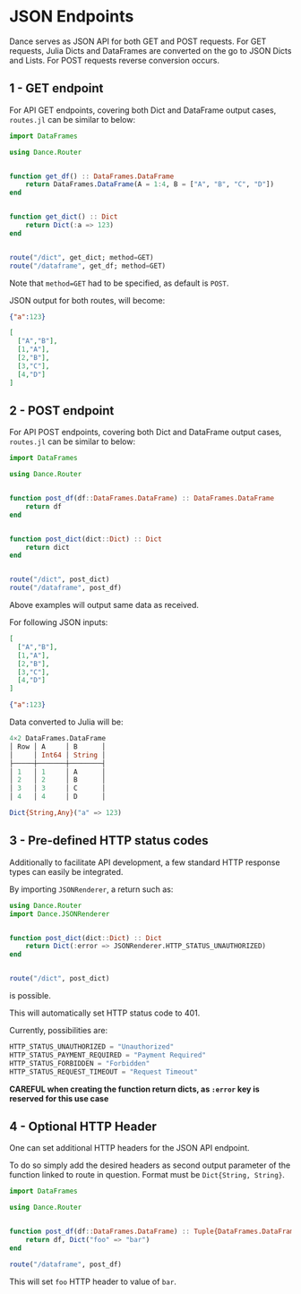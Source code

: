 # JSON Endpoints

Dance serves as JSON API for both GET and POST requests.
For GET requests, Julia Dicts and DataFrames are converted on the go to JSON Dicts and Lists.
For POST requests reverse conversion occurs.

## 1 - GET endpoint

For API GET endpoints, covering both Dict and DataFrame output cases, `routes.jl` can be similar to below:

```julia
import DataFrames

using Dance.Router


function get_df() :: DataFrames.DataFrame
    return DataFrames.DataFrame(A = 1:4, B = ["A", "B", "C", "D"])
end


function get_dict() :: Dict
    return Dict(:a => 123)
end


route("/dict", get_dict; method=GET)
route("/dataframe", get_df; method=GET)
```

Note that `method=GET` had to be specified, as default is `POST`.

JSON output for both routes, will become:

```json
{"a":123}
```

```json
[
  ["A","B"],
  [1,"A"],
  [2,"B"],
  [3,"C"],
  [4,"D"]
]
```

## 2 - POST endpoint

For API POST endpoints, covering both Dict and DataFrame output cases, `routes.jl` can be similar to below:

```julia
import DataFrames

using Dance.Router


function post_df(df::DataFrames.DataFrame) :: DataFrames.DataFrame
    return df
end


function post_dict(dict::Dict) :: Dict
    return dict
end


route("/dict", post_dict)
route("/dataframe", post_df)
```

Above examples will output same data as received.

For following JSON inputs:

```json
[
  ["A","B"],
  [1,"A"],
  [2,"B"],
  [3,"C"],
  [4,"D"]
]
```

```json
{"a":123}
```

Data converted to Julia will be:

```julia
4×2 DataFrames.DataFrame
│ Row │ A     │ B      │
│     │ Int64 │ String │
├─────┼───────┼────────┤
│ 1   │ 1     │ A      │
│ 2   │ 2     │ B      │
│ 3   │ 3     │ C      │
│ 4   │ 4     │ D      │
```

```julia
Dict{String,Any}("a" => 123)
```

## 3 - Pre-defined HTTP status codes
 
Additionally to facilitate API development, a few standard HTTP response types can easily be integrated.

By importing `JSONRenderer`, a return such as:

```julia
using Dance.Router
import Dance.JSONRenderer


function post_dict(dict::Dict) :: Dict
    return Dict(:error => JSONRenderer.HTTP_STATUS_UNAUTHORIZED)
end


route("/dict", post_dict)
```
is possible.

This will automatically set HTTP status code to 401.

Currently, possibilities are: 

```julia
HTTP_STATUS_UNAUTHORIZED = "Unauthorized"
HTTP_STATUS_PAYMENT_REQUIRED = "Payment Required"
HTTP_STATUS_FORBIDDEN = "Forbidden"
HTTP_STATUS_REQUEST_TIMEOUT = "Request Timeout"
```

**CAREFUL when creating the function return dicts, as `:error` key is reserved for this use case**

## 4 - Optional HTTP Header

One can set additional HTTP headers for the JSON API endpoint.

To do so simply add the desired headers as second output parameter of the function linked to route in question.
Format must be `Dict{String, String}`.

```julia
import DataFrames

using Dance.Router


function post_df(df::DataFrames.DataFrame) :: Tuple{DataFrames.DataFrame, Dict}
    return df, Dict("foo" => "bar")
end

route("/dataframe", post_df)
```

This will set `foo` HTTP header to value of `bar`.
